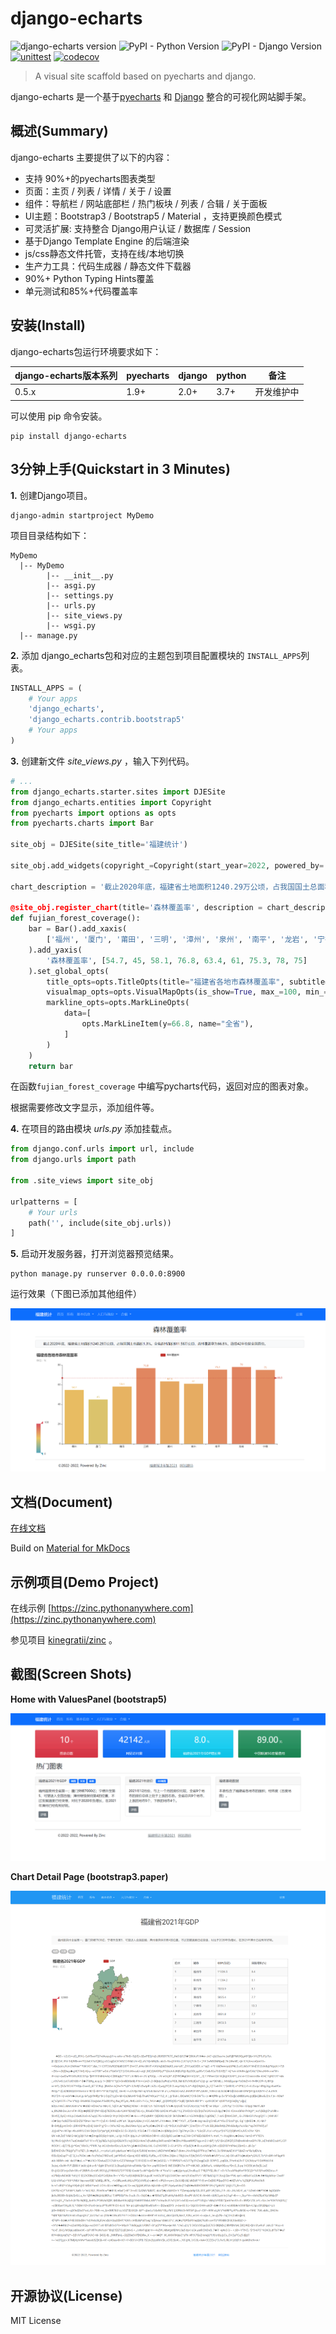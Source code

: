 # django-echarts

![django-echarts version](https://img.shields.io/pypi/v/django-echarts.svg) ![PyPI - Python Version](https://img.shields.io/pypi/pyversions/django-echarts.svg) ![PyPI - Django Version](https://img.shields.io/pypi/djversions/django-echarts.svg) [![unittest](https://github.com/kinegratii/django-echarts/actions/workflows/unittest.yaml/badge.svg)](https://github.com/kinegratii/django-echarts/actions/workflows/unittest.yaml) [![codecov](https://codecov.io/gh/kinegratii/django-echarts/branch/master/graph/badge.svg?token=B7ba489op8)](https://codecov.io/gh/kinegratii/django-echarts)



> A visual site scaffold based on pyecharts and django.

django-echarts 是一个基于[pyecharts](https://github.com/pyecharts/pyecharts) 和 [Django](https://www.djangoproject.com) 整合的可视化网站脚手架。

## 概述(Summary)

django-echarts 主要提供了以下的内容：

- 支持 90%+的pyecharts图表类型
- 页面：主页 / 列表 / 详情 / 关于 / 设置 
- 组件：导航栏 / 网站底部栏 / 热门板块 / 列表 / 合辑 /  关于面板 
- UI主题：Bootstrap3 / Bootstrap5 / Material ，支持更换颜色模式
- 可灵活扩展: 支持整合 Django用户认证 / 数据库 / Session 
- 基于Django Template Engine 的后端渲染
- js/css静态文件托管，支持在线/本地切换
- 生产力工具：代码生成器 / 静态文件下载器
- 90%+ Python Typing Hints覆盖
- 单元测试和85%+代码覆盖率

## 安装(Install)

django-echarts包运行环境要求如下：

| django-echarts版本系列 | pyecharts | django | python | 备注 |
| ------ | ------ | ------ | ----- | ----- |
| 0.5.x | 1.9+ | 2.0+ | 3.7+ | 开发维护中 |

可以使用 pip 命令安装。

```shell
pip install django-echarts
```

## 3分钟上手(Quickstart in 3 Minutes)

**1.** 创建Django项目。

```shell
django-admin startproject MyDemo
```

项目目录结构如下：

```text
MyDemo
  |-- MyDemo
        |-- __init__.py
        |-- asgi.py
        |-- settings.py
        |-- urls.py
        |-- site_views.py
        |-- wsgi.py
  |-- manage.py
```

**2.** 添加 django_echarts包和对应的主题包到项目配置模块的 `INSTALL_APPS`列表。

```python
INSTALL_APPS = (
    # Your apps
    'django_echarts',
    'django_echarts.contrib.bootstrap5'
    # Your apps
)
```

**3.** 创建新文件 *site_views.py* ，输入下列代码。

```python
# ...
from django_echarts.starter.sites import DJESite
from django_echarts.entities import Copyright
from pyecharts import options as opts
from pyecharts.charts import Bar

site_obj = DJESite(site_title='福建统计')

site_obj.add_widgets(copyright_=Copyright(start_year=2022, powered_by='Zinc'))

chart_description = '截止2020年底，福建省土地面积1240.29万公顷，占我国国土总面积1.3%。全省森林面积811.58万公顷，森林覆盖率为66.8%，连续42年位居全国首位。

@site_obj.register_chart(title='森林覆盖率', description = chart_description, catalog='基本信息')
def fujian_forest_coverage():
    bar = Bar().add_xaxis(
        ['福州', '厦门', '莆田', '三明', '漳州', '泉州', '南平', '龙岩', '宁德']
    ).add_yaxis(
        '森林覆盖率', [54.7, 45, 58.1, 76.8, 63.4, 61, 75.3, 78, 75]
    ).set_global_opts(
        title_opts=opts.TitleOpts(title="福建省各地市森林覆盖率", subtitle="单位：%"),
        visualmap_opts=opts.VisualMapOpts(is_show=True, max_=100, min_=0)).set_series_opts(
        markline_opts=opts.MarkLineOpts(
            data=[
                opts.MarkLineItem(y=66.8, name="全省"),
            ]
        )
    )
    return bar
```

在函数`fujian_forest_coverage` 中编写pycharts代码，返回对应的图表对象。

根据需要修改文字显示，添加组件等。

**4.** 在项目的路由模块 *urls.py* 添加挂载点。


```python
from django.conf.urls import url, include
from django.urls import path

from .site_views import site_obj

urlpatterns = [
    # Your urls
    path('', include(site_obj.urls))
]
```

**5.** 启动开发服务器，打开浏览器预览结果。

```text
python manage.py runserver 0.0.0.0:8900
```

运行效果（下图已添加其他组件）

![fujian-forest-coverage](docs/images/fujian-forest-coverage.png)

## 文档(Document)

[在线文档](https://django-echarts.readthedocs.io/)

Build on [Material for MkDocs](https://squidfunk.github.io/mkdocs-material/)

## 示例项目(Demo Project)

在线示例 [https://zinc.pythonanywhere.com](https://zinc.pythonanywhere.com) 

参见项目 [kinegratii/zinc](https://github.com/kinegratii/zinc) 。

## 截图(Screen Shots)

**Home with ValuesPanel (bootstrap5)**

![home_with_values_panel](docs/images/home_with_values_panel.png)

**Chart Detail Page (bootstrap3.paper)**

![chart_fj-map-gdp](docs/images/chart_fj-map-gdp.png)



## 开源协议(License)

MIT License
